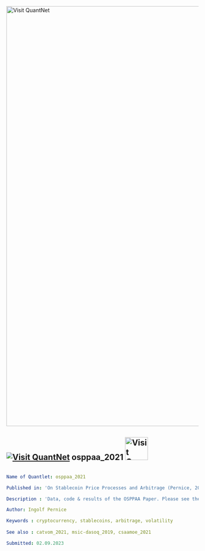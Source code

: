 [<img src="https://github.com/QuantLet/Styleguide-and-FAQ/blob/master/pictures/banner.png" width="1100" alt="Visit QuantNet">](http://quantlet.de/)

## [<img src="https://github.com/QuantLet/Styleguide-and-FAQ/blob/master/pictures/qloqo.png" alt="Visit QuantNet">](http://quantlet.de/) **osppaa_2021** [<img src="https://github.com/QuantLet/Styleguide-and-FAQ/blob/master/pictures/QN2.png" width="60" alt="Visit QuantNet 2.0">](http://quantlet.de/)

```yaml

Name of Quantlet: osppaa_2021

Published in: 'On Stablecoin Price Processes and Arbitrage (Pernice, 2021)'

Description : 'Data, code & results of the OSPPAA Paper. Please see the individual Quantlet as well as the paper for details.'

Author: Ingolf Pernice

Keywords : cryptocurrency, stablecoins, arbitrage, volatility
 
See also : catvom_2021, msic-dasoq_2019, csaamoe_2021

Submitted: 02.09.2023


```